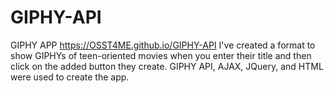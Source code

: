 # GIPHY-API
GIPHY APP https://OSST4ME.github.io/GIPHY-API
I've created a format to show GIPHYs of teen-oriented movies when you enter their title and then click on the added button they create.  GIPHY API, AJAX, JQuery, and HTML were used to create the app.